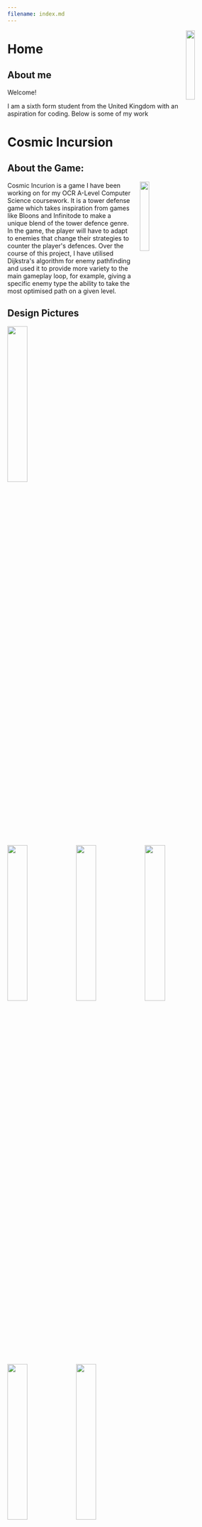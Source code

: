```yaml
---
filename: index.md
--- 
```

<img src="/Portfolio/Images/Me.jpg" align="right" width="20%">

# Home

## About me
Welcome!

I am a sixth form student from the United Kingdom with an aspiration for coding.
Below is some of my work

# Cosmic Incursion
## About the Game:  
<img src="/Portfolio/Images/ahyeas.PNG" width="20%" align="right" style="padding-left: 15px;">
Cosmic Incurion is a game I have been working on for my OCR A-Level Computer Science coursework. It is a tower defense game which takes inspiration from games like Bloons and Infinitode to make a unique blend of the tower defence genre. In the game, the player will have to adapt to enemies that change their strategies to counter the player's defences. Over the course of this project, I have utilised Dijkstra's algorithm for enemy pathfinding and used it to provide more variety to the main gameplay loop, for example, giving a specific enemy type the ability to take the most optimised path on a given level.  

## Design Pictures  
<img src="/Portfolio/Images/TDGame/PXL_20211125_113247153.MP.jpg" width="30%"> <img src="/Portfolio/Images/TDGame/PXL_20211125_113716305.jpg" width="30%"> <img src="/Portfolio/Images/TDGame/PXL_20211125_113356125.jpg" width="30%"> <img src="/Portfolio/Images/TDGame/PXL_20211125_113541515.jpg" width="30%"> <img src="/Portfolio/Images/TDGame/PXL_20211125_113508981.jpg" width="30%"> <img src="/Portfolio/Images/TDGame/original_311f8194-ada0-4d6a-8b75-43fd2b468505_PXL_20211124_122735195.jpg" width="30%">

## Code Screenshots  
<img src="/Portfolio/Images/TDGame/Dijkstras.PNG" width="48%"> <img src="/Portfolio/Images/TDGame/movement.PNG" width="48%"> <img src="/Portfolio/Images/TDGame/healthbar.PNG" width="48%"> <img src="/Portfolio/Images/TDGame/getnearest.PNG" width="48%"> 

# Trials 64
## About the Game:
<img src="/Portfolio/Images/newcover.PNG" width="20%" align="right" style="padding-left: 15px;">
Trials 64 is a dirtbike game initially made as a development jam submission for a competition I took part in during early 2021. After getting acquainted with the 3D Unity environment, I continued to work on the game after the week long development period to bring it to a more complete state. In the game, the player has to drive their dirtbike from one end of the course to the other in as little time as possible. By taking inspiration from games in the Trials series, I was able to create levels that offered interesting gameplay and decisions when working towards high scores.  
_Try a demo <a href="https://banrescoding.github.io/Portfolio/Trials-64-Demo/">here</a>!_

# Arcane Ascent
## About the Game:
<img src="/Portfolio/Images/ArcaneIcon.PNG" width="20%" align="right" style="padding-left: 15px;">
Arcane Ascent is an adventure platformer made for a development jam submission in under 48 hours in late 2021. In the game, the player controls a magical wizard with the objective to climb a rural hillside while defeating fantasy enemies and solving puzzles. Over the development process, I improved my thought process and how I design my games, by brainstorming more options before committing to a final idea.  
_Try a demo <a href="https://banrescoding.github.io/Portfolio/Arcane-Ascent-Demo/">here</a>!_

# Swinging to the Rhythm
## About the Game:
<img src="/Portfolio/Images/icon.PNG" width="20%" align="right" style="padding-left: 15px;">
Swinging to the Rhythm is a minigolf game again made for a development jam in under 48 hours in mid 2021. In the game, the player has to get the lowest score possible on the course I have created, and tasked to collect keys across the levels to access the ends to the holes.   
_Try a demo <a href="https://banrescoding.github.io/Portfolio/SttR-Demo/">here</a>!_
